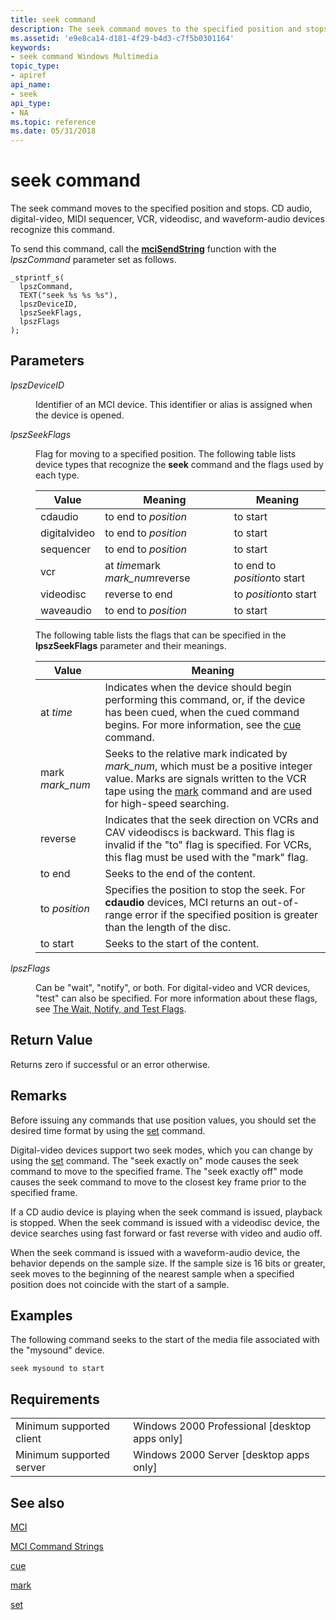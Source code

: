 ```yaml
---
title: seek command
description: The seek command moves to the specified position and stops. CD audio, digital-video, MIDI sequencer, VCR, videodisc, and waveform-audio devices recognize this command.
ms.assetid: 'e9e8ca14-d181-4f29-b4d3-c7f5b0301164'
keywords:
- seek command Windows Multimedia
topic_type:
- apiref
api_name:
- seek
api_type:
- NA
ms.topic: reference
ms.date: 05/31/2018
---
```


# seek command

The seek command moves to the specified position and stops. CD audio, digital-video, MIDI sequencer, VCR, videodisc, and waveform-audio devices recognize this command.

To send this command, call the [**mciSendString**](https://msdn.microsoft.com/en-us/library/Dd757161(v=VS.85).aspx) function with the *lpszCommand* parameter set as follows.

``` syntax
_stprintf_s(
  lpszCommand, 
  TEXT("seek %s %s %s"), 
  lpszDeviceID, 
  lpszSeekFlags, 
  lpszFlags
); 
```

## Parameters

<dl> <dt>

<span id="lpszDeviceID"></span><span id="lpszdeviceid"></span><span id="LPSZDEVICEID"></span>*lpszDeviceID*
</dt> <dd>

Identifier of an MCI device. This identifier or alias is assigned when the device is opened.

</dd> <dt>

<span id="lpszSeekFlags"></span><span id="lpszseekflags"></span><span id="LPSZSEEKFLAGS"></span>*lpszSeekFlags*
</dt> <dd>

Flag for moving to a specified position. The following table lists device types that recognize the **seek** command and the flags used by each type.



| Value        | Meaning                          | Meaning                      |
|--------------|----------------------------------|------------------------------|
| cdaudio      | to end to *position*             | to start                     |
| digitalvideo | to end to *position*             | to start                     |
| sequencer    | to end to *position*             | to start                     |
| vcr          | at *time*mark *mark\_num*reverse | to end to *position*to start |
| videodisc    | reverse to end                   | to *position*to start        |
| waveaudio    | to end to *position*             | to start                     |



 

The following table lists the flags that can be specified in the **lpszSeekFlags** parameter and their meanings.



| Value            | Meaning                                                                                                                                                                                                          |
|------------------|------------------------------------------------------------------------------------------------------------------------------------------------------------------------------------------------------------------|
| at *time*        | Indicates when the device should begin performing this command, or, if the device has been cued, when the cued command begins. For more information, see the [cue](cue.md) command.                             |
| mark *mark\_num* | Seeks to the relative mark indicated by *mark\_num*, which must be a positive integer value. Marks are signals written to the VCR tape using the [mark](mark.md) command and are used for high-speed searching. |
| reverse          | Indicates that the seek direction on VCRs and CAV videodiscs is backward. This flag is invalid if the "to" flag is specified. For VCRs, this flag must be used with the "mark" flag.                             |
| to end           | Seeks to the end of the content.                                                                                                                                                                                 |
| to *position*    | Specifies the position to stop the seek. For **cdaudio** devices, MCI returns an out-of-range error if the specified position is greater than the length of the disc.                                            |
| to start         | Seeks to the start of the content.                                                                                                                                                                               |



 

</dd> <dt>

<span id="lpszFlags"></span><span id="lpszflags"></span><span id="LPSZFLAGS"></span>*lpszFlags*
</dt> <dd>

Can be "wait", "notify", or both. For digital-video and VCR devices, "test" can also be specified. For more information about these flags, see [The Wait, Notify, and Test Flags](the-wait-notify-and-test-flags.md).

</dd> </dl>

## Return Value

Returns zero if successful or an error otherwise.

## Remarks

Before issuing any commands that use position values, you should set the desired time format by using the [set](set.md) command.

Digital-video devices support two seek modes, which you can change by using the [set](set.md) command. The "seek exactly on" mode causes the seek command to move to the specified frame. The "seek exactly off" mode causes the seek command to move to the closest key frame prior to the specified frame.

If a CD audio device is playing when the seek command is issued, playback is stopped. When the seek command is issued with a videodisc device, the device searches using fast forward or fast reverse with video and audio off.

When the seek command is issued with a waveform-audio device, the behavior depends on the sample size. If the sample size is 16 bits or greater, seek moves to the beginning of the nearest sample when a specified position does not coincide with the start of a sample.

## Examples

The following command seeks to the start of the media file associated with the "mysound" device.

``` syntax
seek mysound to start
```

## Requirements



|                                     |                                                            |
|-------------------------------------|------------------------------------------------------------|
| Minimum supported client<br/> | Windows 2000 Professional \[desktop apps only\]<br/> |
| Minimum supported server<br/> | Windows 2000 Server \[desktop apps only\]<br/>       |



## See also

<dl> <dt>

[MCI](mci.md)
</dt> <dt>

[MCI Command Strings](mci-command-strings.md)
</dt> <dt>

[cue](cue.md)
</dt> <dt>

[mark](mark.md)
</dt> <dt>

[set](set.md)
</dt> </dl>

 

 





